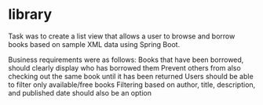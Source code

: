 # library

Task was to create a list view that allows a user to browse and borrow books based on sample XML data using Spring Boot.

Business requirements were as follows:
  Books that have been borrowed, should clearly display who has borrowed them
  Prevent others from also checking out the same book until it has been returned
  Users should be able to filter only available/free books
  Filtering based on author, title, description, and published date should also be an option
